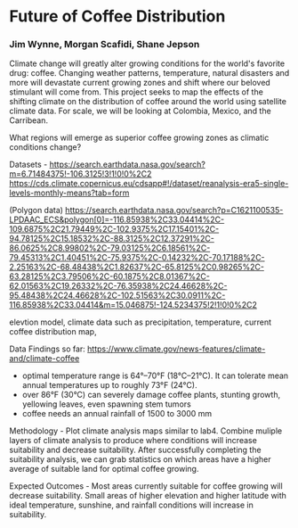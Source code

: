 # Future of Coffee Distribution
### Jim Wynne, Morgan Scafidi, Shane Jepson

Climate change will greatly alter growing conditions for the world's favorite drug: coffee. Changing weather patterns, temperature, natural disasters and more will devastate current growing zones and shift where our beloved stimulant will come from. This project seeks to map the effects of the shifting climate on the distribution of coffee around the world using satellite climate data. For scale, we will be looking at Colombia, Mexico, and the Carribean.

What regions will emerge as superior coffee growing zones as climatic conditions change? 

Datasets - https://search.earthdata.nasa.gov/search?m=6.71484375!-106.3125!3!1!0!0%2C2
https://cds.climate.copernicus.eu/cdsapp#!/dataset/reanalysis-era5-single-levels-monthly-means?tab=form

(Polygon data) https://search.earthdata.nasa.gov/search?p=C1621100535-LPDAAC_ECS&polygon[0]=-116.85938%2C33.04414%2C-109.6875%2C21.79449%2C-102.9375%2C17.15401%2C-94.78125%2C15.18532%2C-88.3125%2C12.37291%2C-86.0625%2C8.99802%2C-79.03125%2C6.18561%2C-79.45313%2C1.40451%2C-75.9375%2C-0.14232%2C-70.17188%2C-2.25163%2C-68.48438%2C1.82637%2C-65.8125%2C0.98265%2C-63.28125%2C3.79506%2C-60.1875%2C8.01367%2C-62.01563%2C19.26332%2C-76.35938%2C24.46628%2C-95.48438%2C24.46628%2C-102.51563%2C30.0911%2C-116.85938%2C33.04414&m=15.046875!-124.5234375!2!1!0!0%2C2



elevtion model, climate data such as precipitation, temperature, current coffee distribution map, 

Data Findings so far: 
https://www.climate.gov/news-features/climate-and/climate-coffee
- optimal temperature range is 64°–70°F (18°C–21°C). It can tolerate mean annual temperatures up to roughly 73°F (24°C).
- over 86°F (30°C) can severely damage coffee plants, stunting growth, yellowing leaves, even spawning stem tumors
- coffee needs an annual rainfall of 1500 to 3000 mm

Methodology - Plot climate analysis maps similar to lab4.  Combine muliple layers of climate analysis to produce where conditions will increase suitability and decrease suitability. After successfully completing the suitability analysis, we can grab statistics on which areas have a higher average of suitable land for optimal coffee growing.

Expected Outcomes - Most areas currently suitable for coffee growing will decrease suitability. Small areas of higher elevation and higher latitude with ideal temperature, sunshine, and rainfall conditions will increase in suitability. 


